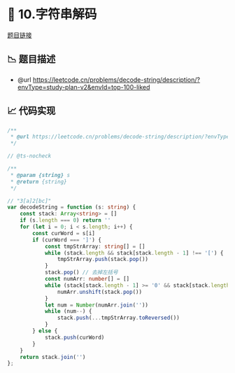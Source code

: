 # 🎲 10.字符串解码

[题目链接](https://leetcode.cn/problems/decode-string/description/?envType=study-plan-v2&envId=top-100-liked)

## 📉 题目描述
* @url https://leetcode.cn/problems/decode-string/description/?envType=study-plan-v2&envId=top-100-liked

## 📈 代码实现
```typescript
/**
 * @url https://leetcode.cn/problems/decode-string/description/?envType=study-plan-v2&envId=top-100-liked
 */

// @ts-nocheck

/**
 * @param {string} s
 * @return {string}
 */

// "3[a]2[bc]"
var decodeString = function (s: string) {
    const stack: Array<string> = []
    if (s.length === 0) return ''
    for (let i = 0; i < s.length; i++) {
        const curWord = s[i]
        if (curWord === ']') {
            const tmpStrArray: string[] = []
            while (stack.length && stack[stack.length - 1] !== '[') {
                tmpStrArray.push(stack.pop())
            }
            stack.pop() // 去掉左括号
            const numArr: number[] = []
            while (stack[stack.length - 1] >= '0' && stack[stack.length - 1] <= '9') {
                numArr.unshift(stack.pop())
            }
            let num = Number(numArr.join(''))
            while (num--) {
                stack.push(...tmpStrArray.toReversed())
            }
        } else {
            stack.push(curWord)
        }
    }
    return stack.join('')
};
```
